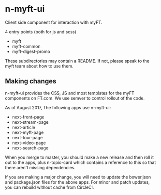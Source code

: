 # n-myft-ui
Client side component for interaction with myFT.

4 entry points (both for js and scss)

- myft
- myft-common
- myft-digest-promo

These subdirectories may contain a README. If not, please speak to the myft team about how to use them.

## Making changes

n-myft-ui provides the CSS, JS and most templates for the myFT components on FT.com. We use semver to control rollout of the code.

As of August 2017, The following apps use n-myft-ui:
* next-front-page
* next-stream-page
* next-article
* next-myft-page
* next-tour-page
* next-video-page
* next-search-page

When you merge to master, you should make a new release and then roll it out to the apps, plus n-topic-card which contains a reference to this so that there aren't missing dependencies.

If you are making a major change, you will need to update the bower.json and package.json files for the above apps. For minor and patch updates, you can rebuild without cache from CircleCI.
